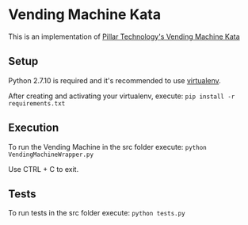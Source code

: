 Vending Machine Kata
====================

This is an implementation of [Pillar Technology's Vending Machine Kata](https://github.com/PillarTechnology/kata-vending-machine)

Setup
-----
Python 2.7.10 is required and it's recommended to use [virtualenv](https://virtualenv.pypa.io/en/stable/).

After creating and activating your virtualenv, execute: `pip install -r requirements.txt`

Execution
---------
To run the Vending Machine in the src folder execute: `python VendingMachineWrapper.py`

Use CTRL + C to exit.

Tests
-----
To run tests in the src folder execute: `python tests.py`
